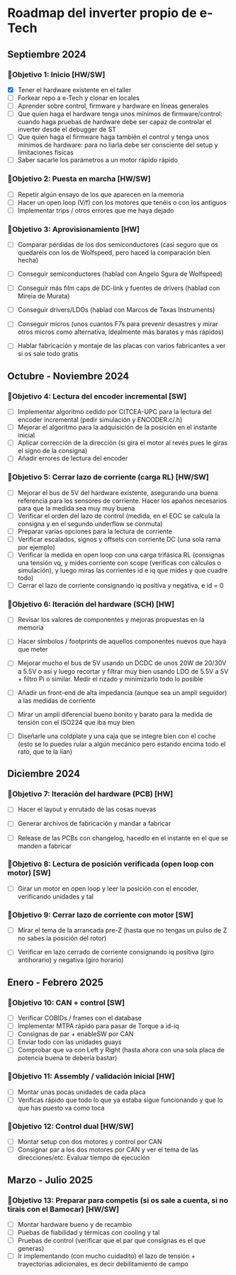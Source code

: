 # Roadmap del inverter propio de e-Tech

## Septiembre 2024
### 🎯Objetivo 1: Inicio [HW/SW]
- [X] Tener el hardware existente en el taller
- [ ] Forkear repo a e-Tech y clonar en locales
- [ ] Aprender sobre control, firmware y hardware en líneas generales
- [ ] Que quien haga el hardware tenga unos mínimos de firmware/control: cuando haga pruebas de hardware debe ser capaz de controlar el inverter desde el debugger de ST
- [ ] Que quien haga el firmware haga también el control y tenga unos mínimos de hardware: para no liarla debe ser consciente del setup y limitaciones físicas
- [ ] Saber sacarle los parámetros a un motor rápido rápido

### 🎯Objetivo 2: Puesta en marcha [HW/SW]
- [ ] Repetir algún ensayo de los que aparecen en la memoria
- [ ] Hacer un open loop (V/f) con los motores que tenéis o con los antiguos
- [ ] Implementar trips / otros errores que me haya dejado

### 🎯Objetivo 3: Aprovisionamiento [HW]
- [ ] Comparar pérdidas de los dos semiconductores (casi seguro que os quedaréis con los de Wolfspeed, pero haced la comparación bien hecha)
- [ ] Conseguir semiconductores (hablad con Angelo Sgura de Wolfspeed)
- [ ] Conseguir más film caps de DC-link y fuentes de drivers (hablad con Mireia de Murata)
- [ ] Conseguir drivers/LDOs (hablad con Marcos de Texas Instruments)
- [ ] Conseguir micros (unos cuantos F7s para prevenir desastres y mirar otros micros como alternativa, idealmente más baratos y más rápidos)
- [ ] Hablar fabricación y montaje de las placas con varios fabricantes a ver si os sale todo gratis


## Octubre - Noviembre 2024
### 🎯Objetivo 4: Lectura del encoder incremental [SW]
- [ ] Implementar algoritmo cedido por CITCEA-UPC para la lectura del encoder incremental (pedir simulación y ENCODER.c/.h)
- [ ] Mejorar el algoritmo para la adquisición de la posición en el instante inicial
- [ ] Aplicar corrección de la dirección (si gira el motor al revés pues le giras el signo de la consigna)
- [ ] Añadir errores de lectura del encoder

### 🎯Objetivo 5: Cerrar lazo de corriente (carga RL) [HW/SW]
- [ ] Mejorar el bus de 5V del hardware existente, asegurando una buena referencia para los sensores de corriente. Hacer los apaños necesarios para que la medida sea muy muy buena
- [ ] Verificar el orden del lazo de control (medida, en el EOC se calcula la consigna y en el segundo underflow se conmuta)
- [ ] Preparar varias opciones para la lectura de corriente
- [ ] Verificar escalados, signos y offsets con corriente DC (una sola rama por ejemplo)
- [ ] Verificar la medida en open loop con una carga trifásica RL (consignas una tensión vq, y mides corriente con scope (verificas con cálculos o simulación), y luego miras las corrientes id e iq que mides y que cuadre todo)  
- [ ] Cerrar el lazo de corriente consignando iq positiva y negativa, e id = 0

### 🎯Objetivo 6: Iteración del hardware (SCH) [HW]
- [ ] Revisar los valores de componentes y mejoras propuestas en la memoria
- [ ] Hacer símbolos / footprints de aquellos componentes nuevos que haya que meter
- [ ] Mejorar mucho el bus de 5V usando un DCDC de unos 20W de 20/30V a 5.5V o así y luego recortar y filtrar muy bien usando LDO de 5.5V a 5V + filtro Pi o similar. Medir el rizado y minimizarlo todo lo posible
- [ ] Añadir un front-end de alta impedancia (aunque sea un ampli seguidor) a las medidas de corriente
- [ ] Mirar un ampli diferencial bueno bonito y barato para la medida de tensión con el ISO224 que iba muy bien
- [ ] Diseñarle una coldplate y una caja que se integre bien con el coche (esto se lo puedes rular a algún mecánico pero estando encima todo el rato, que te la lían)


## Diciembre 2024
### 🎯Objetivo 7: Iteración del hardware (PCB) [HW]
- [ ] Hacer el layout y enrutado de las cosas nuevas
- [ ] Generar archivos de fabricación y mandar a fabricar
- [ ] Release de las PCBs con changelog, hacedlo en el instante en el que se manden a fabricar


### 🎯Objetivo 8: Lectura de posición verificada (open loop con motor) [SW]
- [ ] Girar un motor en open loop y leer la posición con el encoder, verificando unidades y tal

### 🎯Objetivo 9: Cerrar lazo de corriente con motor [SW]
- [ ] Mirar el tema de la arrancada pre-Z (hasta que no tengas un pulso de Z no sabes la posición del rotor)
- [ ] Verificar en lazo cerrado de corriente consignando iq positiva (giro antihorario) y negativa (giro horario)


## Enero - Febrero 2025
### 🎯Objetivo 10: CAN + control [SW]
- [ ] Verificar COBIDs / frames con el database
- [ ] Implementar MTPA rápido para pasar de Torque a id-iq
- [ ] Consignas de par + enableSW por CAN
- [ ] Enviar todo con las unidades guays
- [ ] Comprobar que va con Left y Right (hasta ahora con una sola placa de potencia buena te debería bastar)

### 🎯Objetivo 11: Assembly / validación inicial [HW]
- [ ] Montar unas pocas unidades de cada placa
- [ ] Verificas rápido que todo lo que ya estaba sigue funcionando y que lo que has puesto va como toca

### 🎯Objetivo 12: Control dual [HW/SW]
- [ ] Montar setup con dos motores y control por CAN
- [ ] Consignar par a los dos motores por CAN y ver el tema de las direcciones/etc. Evaluar tiempo de ejecución

## Marzo - Julio 2025
### 🎯Objetivo 13: Preparar para competis (si os sale a cuenta, si no tirais con el Bamocar) [HW/SW]
- [ ] Montar hardware bueno y de recambio
- [ ] Puebas de fiabilidad y térmicas con cooling y tal
- [ ] Pruebas de control (verificar que el par que consignas es el que generas)
- [ ] Ir implementando (con mucho cuidadito) el lazo de tensión + trayectorias adicionales, es decir debilitamiento de campo

